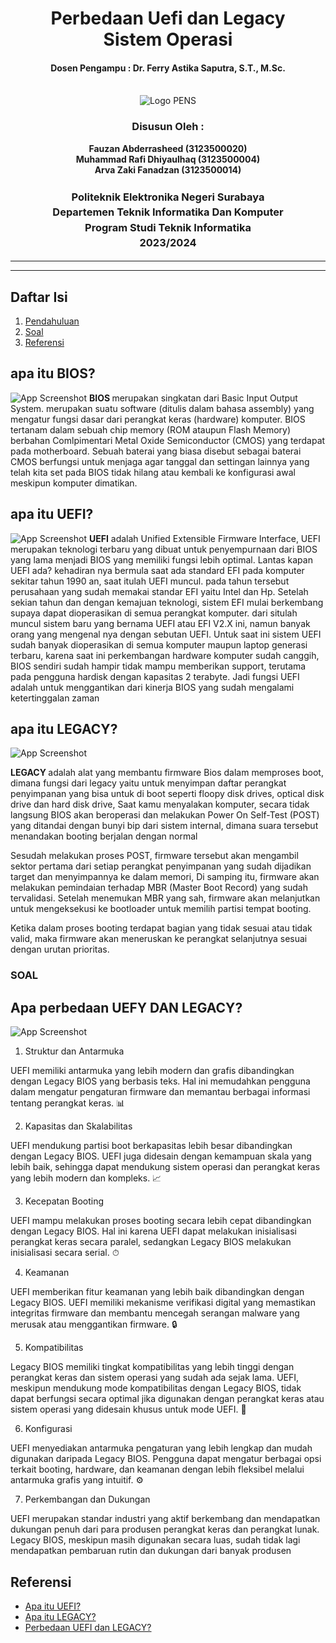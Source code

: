 <div align="center">
  <h1 style="text-align: center;font-weight: bold">Perbedaan Uefi dan Legacy<br>Sistem Operasi</h1>
  <h4 style="text-align: center;">Dosen Pengampu : Dr. Ferry Astika Saputra, S.T., M.Sc.</h4>
</div>
<br />
<div align="center">
  <img src="https://upload.wikimedia.org/wikipedia/id/4/44/Logo_PENS.png" alt="Logo PENS">
  <h3 style="text-align: center;">Disusun Oleh : </h3>
  <p style="text-align: center;">
    <strong>Fauzan Abderrasheed (3123500020) </strong><br>
    <strong>Muhammad Rafi Dhiyaulhaq (3123500004) </strong><br>
    <strong>Arva Zaki Fanadzan (3123500014)</strong>
  </p>
<h3 style="text-align: center;line-height: 1.5">Politeknik Elektronika Negeri Surabaya<br>Departemen Teknik Informatika Dan Komputer<br>Program Studi Teknik Informatika<br>2023/2024</h3>
  <hr><hr>
</div>

## Daftar Isi
1. [Pendahuluan](#apa-itu-bios)
2. [Soal](#soal)
3. [Referensi](#referensi)
## apa itu BIOS?
![App Screenshot](img/bios.jpg)
<strong>BIOS </strong>merupakan singkatan dari Basic Input Output System. merupakan suatu software (ditulis dalam bahasa assembly) yang mengatur fungsi dasar dari perangkat keras (hardware) komputer. BIOS tertanam dalam sebuah chip memory (ROM ataupun Flash Memory) berbahan Comlpimentari Metal Oxide Semiconductor (CMOS) yang terdapat pada motherboard. Sebuah baterai yang biasa disebut sebagai baterai CMOS berfungsi untuk menjaga agar tanggal dan settingan lainnya yang telah kita set pada BIOS tidak hilang atau kembali ke konfigurasi awal meskipun komputer dimatikan.
## apa itu UEFI?
![App Screenshot](img/uefi.png)
<strong>UEFI</strong> adalah Unified Extensible Firmware Interface, UEFI merupakan teknologi terbaru yang dibuat untuk penyempurnaan dari BIOS yang lama menjadi BIOS yang memiliki fungsi lebih optimal.
Lantas kapan UEFI ada? kehadiran nya bermula saat ada standard EFI pada komputer sekitar tahun 1990 an, saat itulah UEFI muncul. pada tahun tersebut perusahaan yang sudah memakai standar EFI yaitu Intel dan Hp.
Setelah sekian tahun dan dengan kemajuan teknologi, sistem EFI mulai berkembang supaya dapat dioperasikan di semua perangkat komputer. dari situlah muncul sistem baru yang bernama UEFI atau EFI V2.X ini, namun banyak orang yang mengenal nya dengan sebutan UEFI.
Untuk saat ini sistem UEFI sudah banyak dioperasikan di semua komputer maupun laptop generasi terbaru, karena saat ini perkembangan hardware komputer sudah canggih, BIOS sendiri sudah hampir tidak mampu memberikan support, terutama pada pengguna hardisk dengan kapasitas 2 terabyte.
Jadi fungsi UEFI adalah untuk menggantikan dari kinerja BIOS yang sudah mengalami ketertinggalan zaman
## apa itu LEGACY?
![App Screenshot](img/legacy.png)

<strong>LEGACY </strong>adalah alat yang membantu firmware Bios dalam memproses boot, dimana fungsi dari legacy yaitu untuk menyimpan daftar perangkat penyimpanan yang bisa untuk di boot seperti floopy disk drives, optical disk drive dan hard disk drive,
Saat kamu menyalakan komputer, secara tidak langsung BIOS akan beroperasi dan melakukan Power On Self-Test (POST) yang ditandai dengan bunyi bip dari sistem internal, dimana suara tersebut menandakan booting berjalan dengan normal

Sesudah melakukan proses POST,  firmware tersebut akan mengambil sektor pertama dari setiap perangkat penyimpanan yang sudah dijadikan target dan menyimpannya ke dalam memori,
Di samping itu, firmware akan melakukan pemindaian terhadap MBR (Master Boot Record) yang sudah tervalidasi. Setelah menemukan MBR yang sah, firmware akan melanjutkan untuk  mengeksekusi ke bootloader untuk memilih partisi tempat booting.

Ketika dalam proses booting terdapat bagian yang tidak sesuai atau tidak valid, maka firmware akan meneruskan ke perangkat selanjutnya sesuai dengan urutan prioritas.

### SOAL

## Apa perbedaan UEFY DAN LEGACY?
![App Screenshot](img/legacyuefi.webp)
1. Struktur dan Antarmuka

UEFI memiliki antarmuka yang lebih modern dan grafis dibandingkan dengan Legacy BIOS yang berbasis teks. Hal ini memudahkan pengguna dalam mengatur pengaturan firmware dan memantau berbagai informasi tentang perangkat keras. 📊

2. Kapasitas dan Skalabilitas

UEFI mendukung partisi boot berkapasitas lebih besar dibandingkan dengan Legacy BIOS. UEFI juga didesain dengan kemampuan skala yang lebih baik, sehingga dapat mendukung sistem operasi dan perangkat keras yang lebih modern dan kompleks. 📈

3. Kecepatan Booting

UEFI mampu melakukan proses booting secara lebih cepat dibandingkan dengan Legacy BIOS. Hal ini karena UEFI dapat melakukan inisialisasi perangkat keras secara paralel, sedangkan Legacy BIOS melakukan inisialisasi secara serial. ⏱

4. Keamanan

UEFI memberikan fitur keamanan yang lebih baik dibandingkan dengan Legacy BIOS. UEFI memiliki mekanisme verifikasi digital yang memastikan integritas firmware dan membantu mencegah serangan malware yang merusak atau menggantikan firmware. 🔒

5. Kompatibilitas

Legacy BIOS memiliki tingkat kompatibilitas yang lebih tinggi dengan perangkat keras dan sistem operasi yang sudah ada sejak lama. UEFI, meskipun mendukung mode kompatibilitas dengan Legacy BIOS, tidak dapat berfungsi secara optimal jika digunakan dengan perangkat keras atau sistem operasi yang didesain khusus untuk mode UEFI. 🚀

6. Konfigurasi

UEFI menyediakan antarmuka pengaturan yang lebih lengkap dan mudah digunakan daripada Legacy BIOS. Pengguna dapat mengatur berbagai opsi terkait booting, hardware, dan keamanan dengan lebih fleksibel melalui antarmuka grafis yang intuitif. ⚙

7. Perkembangan dan Dukungan

UEFI merupakan standar industri yang aktif berkembang dan mendapatkan dukungan penuh dari para produsen perangkat keras dan perangkat lunak. Legacy BIOS, meskipun masih digunakan secara luas, sudah tidak lagi mendapatkan pembaruan rutin dan dukungan dari banyak produsen

## Referensi
<ul>
<li><a href = "https://seberkas.com/perbedaan-uefi-dan-legacy/">Apa itu UEFI?</a?></li>
<li><a href = "https://seberkas.com/perbedaan-uefi-dan-legacy/">Apa itu LEGACY?</a?></li>
<li><a href = "https://www.perbedaan.co.id/perbedaan-uefi-dan-legacy/#Pendahuluan">Perbedaan UEFI dan LEGACY?</a?></li>
</ul>